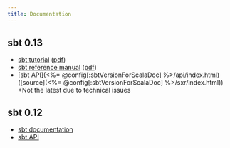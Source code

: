 ```yaml
---
title: Documentation
---
```


sbt 0.13
--------

- [sbt tutorial](0.13/tutorial/index.html)  ([pdf](0.13/tutorial/sbt-tutorial.pdf))
- [sbt reference manual](0.13/docs/index.html) ([pdf](0.13/docs/sbt-reference.pdf))
- [sbt API](<%= @config[:sbtVersionForScalaDoc] %>/api/index.html) ([source](<%= @config[:sbtVersionForScalaDoc] %>/sxr/index.html)) *Not the latest due to technical issues

sbt 0.12
--------

- [sbt documentation](0.12.4/docs/index.html)
- [sbt API](0.12.4/api/index.html)
